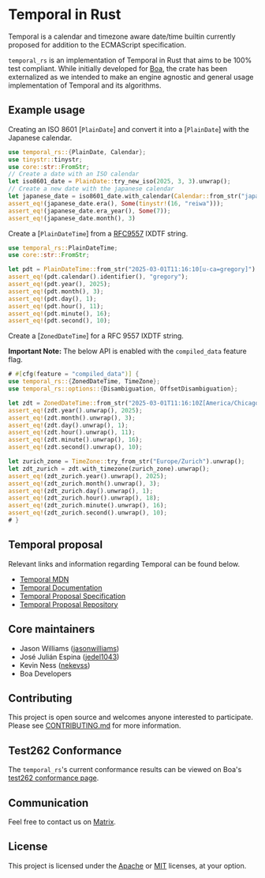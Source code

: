 # Temporal in Rust

Temporal is a calendar and timezone aware date/time builtin currently
proposed for addition to the ECMAScript specification.

`temporal_rs` is an implementation of Temporal in Rust that aims to be
100% test compliant. While initially developed for [Boa][boa-repo], the
crate has been externalized as we intended to make an engine agnostic
and general usage implementation of Temporal and its algorithms.

## Example usage

Creating an ISO 8601 [`PlainDate`] and convert it into a [`PlainDate`]
with the Japanese calendar.

```rust
use temporal_rs::{PlainDate, Calendar};
use tinystr::tinystr;
use core::str::FromStr;
// Create a date with an ISO calendar
let iso8601_date = PlainDate::try_new_iso(2025, 3, 3).unwrap();
// Create a new date with the japanese calendar
let japanese_date = iso8601_date.with_calendar(Calendar::from_str("japanese").unwrap()).unwrap();
assert_eq!(japanese_date.era(), Some(tinystr!(16, "reiwa")));
assert_eq!(japanese_date.era_year(), Some(7));
assert_eq!(japanese_date.month(), 3)
```

Create a [`PlainDateTime`] from a [RFC9557](https://www.rfc-editor.org/rfc/rfc9557.txt) IXDTF string.

```rust
use temporal_rs::PlainDateTime;
use core::str::FromStr;

let pdt = PlainDateTime::from_str("2025-03-01T11:16:10[u-ca=gregory]").unwrap();
assert_eq!(pdt.calendar().identifier(), "gregory");
assert_eq!(pdt.year(), 2025);
assert_eq!(pdt.month(), 3);
assert_eq!(pdt.day(), 1);
assert_eq!(pdt.hour(), 11);
assert_eq!(pdt.minute(), 16);
assert_eq!(pdt.second(), 10);
```

Create a [`ZonedDateTime`] for a RFC 9557 IXDTF string.

**Important Note:** The below API is enabled with the `compiled_data` feature flag.

```rust
# #[cfg(feature = "compiled_data")] {
use temporal_rs::{ZonedDateTime, TimeZone};
use temporal_rs::options::{Disambiguation, OffsetDisambiguation};

let zdt = ZonedDateTime::from_str("2025-03-01T11:16:10Z[America/Chicago][u-ca=iso8601]", Disambiguation::Compatible, OffsetDisambiguation::Reject).unwrap();
assert_eq!(zdt.year().unwrap(), 2025);
assert_eq!(zdt.month().unwrap(), 3);
assert_eq!(zdt.day().unwrap(), 1);
assert_eq!(zdt.hour().unwrap(), 11);
assert_eq!(zdt.minute().unwrap(), 16);
assert_eq!(zdt.second().unwrap(), 10);

let zurich_zone = TimeZone::try_from_str("Europe/Zurich").unwrap();
let zdt_zurich = zdt.with_timezone(zurich_zone).unwrap();
assert_eq!(zdt_zurich.year().unwrap(), 2025);
assert_eq!(zdt_zurich.month().unwrap(), 3);
assert_eq!(zdt_zurich.day().unwrap(), 1);
assert_eq!(zdt_zurich.hour().unwrap(), 18);
assert_eq!(zdt_zurich.minute().unwrap(), 16);
assert_eq!(zdt_zurich.second().unwrap(), 10);
# }
```

## Temporal proposal

Relevant links and information regarding Temporal can be found below.

- [Temporal MDN](https://developer.mozilla.org/en-US/docs/Web/JavaScript/Reference/Global_Objects/Temporal)
- [Temporal Documentation](https://tc39.es/proposal-temporal/docs/)
- [Temporal Proposal Specification](https://tc39.es/proposal-temporal/)
- [Temporal Proposal Repository](https://github.com/tc39/proposal-temporal)

## Core maintainers

- Jason Williams
  ([jasonwilliams](https://github.com/orgs/boa-dev/people/jasonwilliams))
- José Julián Espina
  ([jedel1043](https://github.com/orgs/boa-dev/people/jedel1043))
- Kevin Ness ([nekevss](https://github.com/orgs/boa-dev/people/nekevss))
- Boa Developers

## Contributing

This project is open source and welcomes anyone interested to
participate. Please see [CONTRIBUTING.md](./CONTRIBUTING.md) for more
information.

## Test262 Conformance

<!-- TODO: Potentially update with tests if a runner can be implemented -->

The `temporal_rs`'s current conformance results can be viewed on
Boa's [test262 conformance page](https://boajs.dev/conformance).

## Communication

Feel free to contact us on
[Matrix](https://matrix.to/#/#boa:matrix.org).

## License

This project is licensed under the [Apache](./LICENSE-Apache) or
[MIT](./LICENSE-MIT) licenses, at your option.

[boa-repo]: https://github.com/boa-dev/boa
